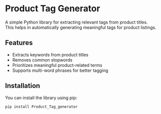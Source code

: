 # Product Tag Generator

A simple Python library for extracting relevant tags from product titles.  
This helps in automatically generating meaningful tags for product listings.

## Features

- Extracts keywords from product titles
- Removes common stopwords
- Prioritizes meaningful product-related terms
- Supports multi-word phrases for better tagging

## Installation

You can install the library using pip:

```bash
pip install Product_Tag_generator
